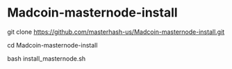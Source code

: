 # Madcoin-masternode-install

git clone https://github.com/masterhash-us/Madcoin-masternode-install.git

cd Madcoin-masternode-install

bash install_masternode.sh

